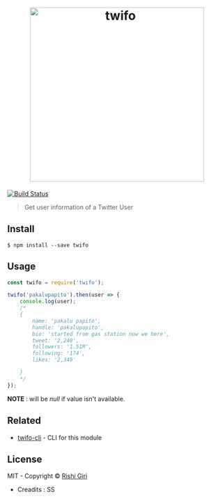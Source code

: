 <h1 align="center">
  <a href="https://www.npmjs.com/package/twifo"><img src="http://rishigiri.com/github/twifo.png" alt="twifo" width="400"></a>
  <br>
</h1>

[![Build Status](https://travis-ci.org/CodeDotJS/twifo.svg?branch=master)](https://travis-ci.org/CodeDotJS/twifo)

> Get user information of a Twitter User


## Install

```
$ npm install --save twifo
```

## Usage

```js
const twifo = require('twifo');

twifo('pakalupapito').then(user => {
	console.log(user);
	/*
	{
		name: 'pakalu papito',
		handle: 'pakalupapito',
		bio: 'started from gas station now we here',
		tweet: '2,240',
		followers: '1.51M',
		following: '174',
		likes: '2,349'

	}
	*/
});
```

__NOTE__ : will be *null* if value isn't available.

## Related

- [twifo-cli](https://github.com/CodeDotJS/twifo-cli) - CLI for this module

## License

MIT - Copyright &copy; [Rishi Giri](http://rishigiri.com)

- Creadits : SS